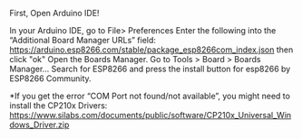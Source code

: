 First, Open Arduino IDE!

In your Arduino IDE, go to File> Preferences
Enter the following into the “Additional Board Manager URLs” field: https://arduino.esp8266.com/stable/package_esp8266com_index.json then click "ok"
Open the Boards Manager. Go to Tools > Board > Boards Manager…
Search for ESP8266 and press the install button for esp8266 by ESP8266 Community.

*If you get the error “COM Port not found/not available”, you might need to install the CP210x Drivers: https://www.silabs.com/documents/public/software/CP210x_Universal_Windows_Driver.zip
